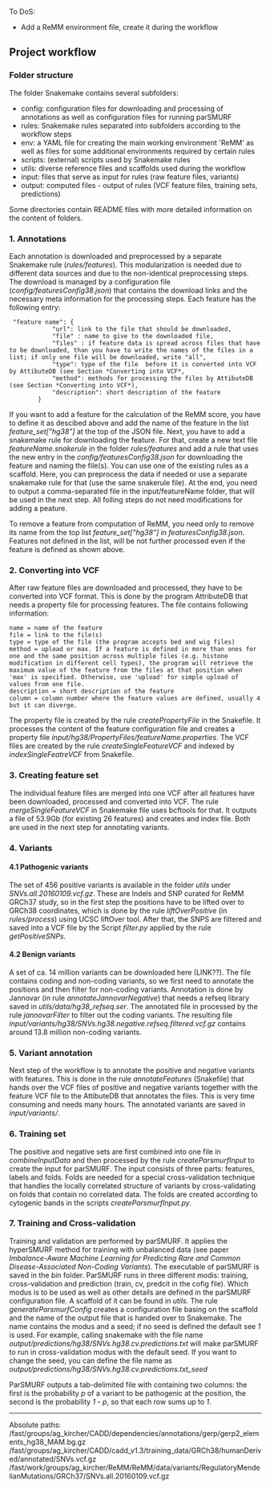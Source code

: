 To DoS:
- Add a ReMM environment file, create it during the workflow

## Project workflow
### Folder structure

The folder Snakemake contains several subfolders:

- config: configuration files for downloading and processing of annotations as well as configuration files for running parSMURF
- rules: Snakemake rules separated into subfolders according to the workflow steps
- env: a YAML file for creating the main working environment 'ReMM' as well as files for some additional environments required by certain rules
- scripts: (external) scripts used by Snakemake rules
- utils: diverse reference files and scaffolds used during the workflow
- input: files that serve as input for  rules (raw feature files, variants)
- output: computed files - output of rules (VCF feature files, training sets, predictions)

Some directories contain README files with more detailed information on the content of folders.

### 1. Annotations

Each annotation is downloaded and preprocessed by a separate Snakemake rule (*rules/features*). This modularization is needed due to different data sources and due to the non-identical preprocessing steps. The download is managed by a configuration file (*config/featuresConfig38.json*) that contains the download links and the necessary meta information for the processing steps. Each feature has the following entry:


```
 "feature name": {
            "url": link to the file that should be downloaded,
            "file" : name to give to the downloaded file,
            "files" : if feature data is spread across files that have to be downloaded, than you have to write the names of the files in a list; if only one file will be downloaded, write "all",
            "type": type of the file  before it is converted into VCF by AttibuteDB (see Section *Converting into VCF*,
            "method": methods for processing the files by AttibuteDB (see Section *Converting into VCF*),
            "description": short description of the feature
        }
```
If you want to add a feature for the calculation of the ReMM score, you have to define it as descibed above and add the name of the feature in the list *feature_set["hg38"]* at the top of the JSON file. Next, you have to add a snakemake rule for downloading the feature. For that, create a new text file *featureName.snakerule* in the folder *rules/features* and add a rule that uses the new entry in the *config/featuresConfig38.json* for downloading the feature and naming the file(s). You can use one of the existing rules as a scaffold. Here, you can preprocess the data if needed or use a separate snakemake rule for that (use the same snakerule file). At the end, you need to output a comma-separated file in the input/featureName folder, that will be used in the next step. All folling steps do not need modifications for adding a peature. 

To remove a feature from computation of ReMM, you need only to remove its name from the top list *feature_set["hg38"]* in *featuresConfig38.json*. Features not defined in the list, will be not further processed even if the feature is defined as shown above. 

### 2. Converting into VCF
After raw feature files are downloaded and processed, they have to be converted into VCF format. This is done by the program AttributeDB that needs a property file for processing features. The file contains following information:

```
name = name of the feature 
file = link to the file(s)
type = type of the file (the program accepts bed and wig files) 
method = upload or max. If a feature is defined in more than ones for one and the same position across multiple files (e.g. histone modification in different cell types), the program will retrieve the maximum value of the feature from the files at that position when 'max' is specified. Otherwise, use 'upload' for simple upload of values from one file.
description = short description of the feature
column = column number where the feature values are defined, usually 4 but it can diverge.

```
The property file is created by the rule *createPropertyFile* in the Snakefile. It processes the content of the feature configuration file and creates a property file  *input/hg38/PropertyFiles/featureName.properties*. The VCF files are created by the rule *createSingleFeatureVCF* and indexed by *indexSingleFeatreVCF* from Snakefile.

### 3. Creating feature set
The individual feature files are merged into one VCF after all features have been downloaded, processed and converted into VCF. The rule *mergeSingleFeatureVCF* in Snakemake file uses bcftools for that. It outputs a file of 53.9Gb (for existing 26 features) and creates and index file. Both are used in the next step for annotating variants.

### 4. Variants
#### 4.1 Pathogenic variants
The set of 456 positive variants is available in the folder *utils* under *SNVs.all.20160109.vcf.gz*. These are Indels and SNP curated for ReMM GRCh37 study, so in the first step the positions have to be lifted over to GRCh38 coordinates, which is done by the rule *liftOverPositive* (in *rules/process*) using UCSC liftOver tool. After that, the SNPS are filtered and saved into a VCF file by the Script *filter.py*  applied by the rule *getPositiveSNPs*.

#### 4.2 Benign variants
A set of ca. 14 million variants can be downloaded here (LINK??). The file contains coding and non-coding variants, so we first need to annotate the positions and then filter for non-coding variants. Annotation is done by Jannovar (in rule *annotateJannovarNegative*) that needs a refseq library saved in *utils/data/hg38_refseq.ser*. The annotated file in processed by the rule  *jannovarFilter* to filter out the coding variants. The resulting file *input/variants/hg38/SNVs.hg38.negative.refseq.filtered.vcf.gz* contains around 13.8 million non-coding variants.

### 5. Variant annotation
Next step of the workflow is to annotate the positive and negative variants with features. This is done in the rule *annotateFeatures* (Snakefile) that hands over the VCF files of positive and negative variants together with the feature VCF file to the AttibuteDB that annotates the files. This is very time consuming and needs many hours. The annotated variants are saved in *input/variants/*.

### 6. Training set 
The positive and negative sets are first combined into one file in *combineInputData* and then processed by the rule *createParsmurfInput* to create the input for parSMURF. The input consists of three parts: features, labels and folds. Folds are needed for a special cross-validation technique that handles the locally correlated structure of variants by cross-validating on folds that contain no correlated data. The folds are created according to cytogenic bands in the scripts *createParsmurfInput.py*.

### 7. Training and Cross-validation
Training  and validation are performed by parSMURF. It applies the hyperSMURF method for training with unbalanced data (see paper *Imbalance-Aware Machine Learning for Predicting Rare and Common Disease-Associated Non-Coding Variants*). The executable of parSMURF is saved in the *bin* folder. ParSMURF runs in three different modis: training, cross-validation and prediction (train, cv, predcit in the cofig file). Which modus is to be used as well as other details are defined in the parSMURF configuration file. A scaffold of it can be found in *utils*. The rule *generateParsmurfConfig* creates a configuration file basing on the scaffold and the name of the output file that is handed over to Snakemake. The name contains the modus and a seed; if no seed is defined the default see *1* is used. For example, calling snakemake with the file name *output/predictions/hg38/SNVs.hg38.cv.predictions.txt* will make parSMURF to run in cross-validation modus with the default seed. If you want to change the seed, you can define the file name as  *output/predictions/hg38/SNVs.hg38.cv.predictions.txt_seed*

ParSMURF outputs a tab-delimited file with containing two columns: the first is the probability *p* of a variant to be pathogenic at the position, the second is the probability *1 - p*, so that each row sums up to *1*. 



---------------------


Absolute paths:
/fast/groups/ag_kircher/CADD/dependencies/annotations/gerp/gerp2_elements_hg38_MAM.bg.gz
/fast/groups/ag_kircher/CADD/cadd_v1.3/training_data/GRCh38/humanDerived/annotated/SNVs.vcf.gz
/fast/work/groups/ag_kircher/ReMM/ReMM/data/variants/RegulatoryMendelianMutations/GRCh37/SNVs.all.20160109.vcf.gz
